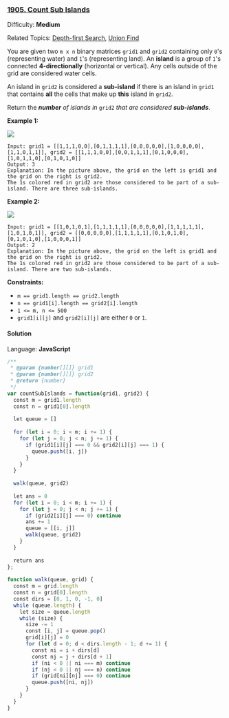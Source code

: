 ### [1905\. Count Sub Islands](https://leetcode.com/problems/count-sub-islands/)

Difficulty: **Medium**  

Related Topics: [Depth-first Search](https://leetcode.com/tag/depth-first-search/), [Union Find](https://leetcode.com/tag/union-find/)


You are given two `m x n` binary matrices `grid1` and `grid2` containing only `0`'s (representing water) and `1`'s (representing land). An **island** is a group of `1`'s connected **4-directionally** (horizontal or vertical). Any cells outside of the grid are considered water cells.

An island in `grid2` is considered a **sub-island** if there is an island in `grid1` that contains **all** the cells that make up **this** island in `grid2`.

Return the _**number** of islands in_ `grid2` _that are considered **sub-islands**_.

**Example 1:**

![](https://assets.leetcode.com/uploads/2021/06/10/test1.png)

```
Input: grid1 = [[1,1,1,0,0],[0,1,1,1,1],[0,0,0,0,0],[1,0,0,0,0],[1,1,0,1,1]], grid2 = [[1,1,1,0,0],[0,0,1,1,1],[0,1,0,0,0],[1,0,1,1,0],[0,1,0,1,0]]
Output: 3
Explanation: In the picture above, the grid on the left is grid1 and the grid on the right is grid2.
The 1s colored red in grid2 are those considered to be part of a sub-island. There are three sub-islands.
```

**Example 2:**

![](https://assets.leetcode.com/uploads/2021/06/03/testcasex2.png)

```
Input: grid1 = [[1,0,1,0,1],[1,1,1,1,1],[0,0,0,0,0],[1,1,1,1,1],[1,0,1,0,1]], grid2 = [[0,0,0,0,0],[1,1,1,1,1],[0,1,0,1,0],[0,1,0,1,0],[1,0,0,0,1]]
Output: 2 
Explanation: In the picture above, the grid on the left is grid1 and the grid on the right is grid2.
The 1s colored red in grid2 are those considered to be part of a sub-island. There are two sub-islands.
```

**Constraints:**

*   `m == grid1.length == grid2.length`
*   `n == grid1[i].length == grid2[i].length`
*   `1 <= m, n <= 500`
*   `grid1[i][j]` and `grid2[i][j]` are either `0` or `1`.


#### Solution

Language: **JavaScript**

```javascript
/**
 * @param {number[][]} grid1
 * @param {number[][]} grid2
 * @return {number}
 */
var countSubIslands = function(grid1, grid2) {
  const m = grid1.length
  const n = grid1[0].length
  
  let queue = []
  
  for (let i = 0; i < m; i += 1) {
    for (let j = 0; j < n; j += 1) {
      if (grid1[i][j] === 0 && grid2[i][j] === 1) {
        queue.push([i, j])
      }
    }
  }
  
  walk(queue, grid2)
  
  let ans = 0
  for (let i = 0; i < m; i += 1) {
    for (let j = 0; j < n; j += 1) {
      if (grid2[i][j] === 0) continue
      ans += 1
      queue = [[i, j]]
      walk(queue, grid2)
    }
  }
  
  return ans
};
​
function walk(queue, grid) {
  const m = grid.length
  const n = grid[0].length
  const dirs = [0, 1, 0, -1, 0]
  while (queue.length) {
    let size = queue.length
    while (size) {
      size -= 1
      const [i, j] = queue.pop()
      grid[i][j] = 0
      for (let d = 0; d < dirs.length - 1; d += 1) {
        const ni = i + dirs[d]
        const nj = j + dirs[d + 1]
        if (ni < 0 || ni === m) continue
        if (nj < 0 || nj === n) continue
        if (grid[ni][nj] === 0) continue
        queue.push([ni, nj])
      }
    }
  }
}
```